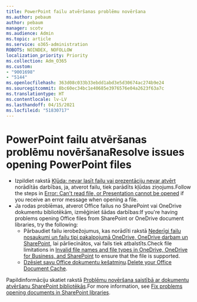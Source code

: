 ```yaml
---
title: PowerPoint failu atvēršanas problēmu novēršana
ms.author: pebaum
author: pebaum
manager: scotv
ms.audience: Admin
ms.topic: article
ms.service: o365-administration
ROBOTS: NOINDEX, NOFOLLOW
localization_priority: Priority
ms.collection: Adm_O365
ms.custom:
- "9001698"
- "5144"
ms.openlocfilehash: 363d08c033b33ebdd1abd3e5d30674ac274b9e24
ms.sourcegitcommit: 8bc60ec34bc1e40685e3976576e04a2623f63a7c
ms.translationtype: HT
ms.contentlocale: lv-LV
ms.lasthandoff: 04/15/2021
ms.locfileid: "51830717"
---
```

# <a name="resolve-issues-opening-powerpoint-files"></a><span data-ttu-id="0ba10-102">PowerPoint failu atvēršanas problēmu novēršana</span><span class="sxs-lookup"><span data-stu-id="0ba10-102">Resolve issues opening PowerPoint files</span></span>

- <span data-ttu-id="0ba10-103">Izpildiet rakstā [Kļūda: nevar lasīt failu vai prezentāciju nevar atvērt](https://support.office.com/article/Error-Can-t-read-file-or-Presentation-cannot-be-opened-7f2f31e2-d4dd-4c1f-9e27-ba6fadf92d44) norādītās darbības, ja, atverot failu, tiek parādīts kļūdas ziņojums.</span><span class="sxs-lookup"><span data-stu-id="0ba10-103">Follow the steps in [Error: Can't read file, or Presentation cannot be opened](https://support.office.com/article/Error-Can-t-read-file-or-Presentation-cannot-be-opened-7f2f31e2-d4dd-4c1f-9e27-ba6fadf92d44) if you receive an error message when opening a file.</span></span>
- <span data-ttu-id="0ba10-104">Ja rodas problēmas, atverot Office failus no SharePoint vai OneDrive dokumentu bibliotēkām, izmēģiniet šādas darbības:</span><span class="sxs-lookup"><span data-stu-id="0ba10-104">If you're having problems opening Office files from SharePoint or OneDrive document libraries, try the following:</span></span>
    - <span data-ttu-id="0ba10-105">Pārbaudiet failu ierobežojumus, kas norādīti rakstā [Nederīgi failu nosaukumi un failu tipi pakalpojumā OneDrive, OneDrive darbam un SharePoint](https://support.office.com/article/64883a5d-228e-48f5-b3d2-eb39e07630fa), lai pārliecinātos, vai fails tiek atbalstīts.</span><span class="sxs-lookup"><span data-stu-id="0ba10-105">Check file limitations in [Invalid file names and file types in OneDrive, OneDrive for Business, and SharePoint](https://support.office.com/article/64883a5d-228e-48f5-b3d2-eb39e07630fa) to ensure that the file is supported.</span></span>
    - <span data-ttu-id="0ba10-106">[Dzēsiet savu Office dokumentu kešatmiņu](https://support.office.com/article/b1d3765e-d71b-4bb8-99ca-acd22c42995d).</span><span class="sxs-lookup"><span data-stu-id="0ba10-106">[Delete your Office Document Cache](https://support.office.com/article/b1d3765e-d71b-4bb8-99ca-acd22c42995d).</span></span>

<span data-ttu-id="0ba10-107">Papildinformāciju skatiet rakstā [Problēmu novēršana saistībā ar dokumentu atvēršanu SharePoint bibliotēkās](https://support.office.com/article/31329fa1-4ad0-47fc-95d8-bb0c5b12a536).</span><span class="sxs-lookup"><span data-stu-id="0ba10-107">For more information, see [Fix problems opening documents in SharePoint libraries](https://support.office.com/article/31329fa1-4ad0-47fc-95d8-bb0c5b12a536).</span></span>
